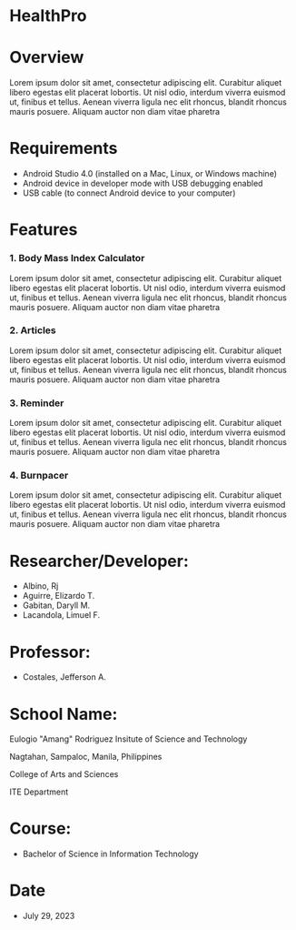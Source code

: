 # HealthPro

# Overview
Lorem ipsum dolor sit amet, consectetur adipiscing elit. Curabitur aliquet libero egestas elit placerat lobortis. Ut nisl odio, interdum viverra euismod ut, finibus et tellus. Aenean viverra ligula nec elit rhoncus, blandit rhoncus mauris posuere. Aliquam auctor non diam vitae pharetra


# Requirements
* Android Studio 4.0 (installed on a Mac, Linux, or Windows machine)
* Android device in developer mode with USB debugging enabled
* USB cable (to connect Android device to your computer)

# Features
### 1. Body Mass Index Calculator
Lorem ipsum dolor sit amet, consectetur adipiscing elit. Curabitur aliquet libero egestas elit placerat lobortis. Ut nisl odio, interdum viverra euismod ut, finibus et tellus. Aenean viverra ligula nec elit rhoncus, blandit rhoncus mauris posuere. Aliquam auctor non diam vitae pharetra

### 2. Articles
Lorem ipsum dolor sit amet, consectetur adipiscing elit. Curabitur aliquet libero egestas elit placerat lobortis. Ut nisl odio, interdum viverra euismod ut, finibus et tellus. Aenean viverra ligula nec elit rhoncus, blandit rhoncus mauris posuere. Aliquam auctor non diam vitae pharetra

### 3. Reminder
Lorem ipsum dolor sit amet, consectetur adipiscing elit. Curabitur aliquet libero egestas elit placerat lobortis. Ut nisl odio, interdum viverra euismod ut, finibus et tellus. Aenean viverra ligula nec elit rhoncus, blandit rhoncus mauris posuere. Aliquam auctor non diam vitae pharetra

### 4. Burnpacer
Lorem ipsum dolor sit amet, consectetur adipiscing elit. Curabitur aliquet libero egestas elit placerat lobortis. Ut nisl odio, interdum viverra euismod ut, finibus et tellus. Aenean viverra ligula nec elit rhoncus, blandit rhoncus mauris posuere. Aliquam auctor non diam vitae pharetra

# Researcher/Developer:
* Albino, Rj
* Aguirre, Elizardo T.
* Gabitan, Daryll M.
* Lacandola, Limuel F.

# Professor:
* Costales, Jefferson A.

# School Name:
Eulogio "Amang" Rodriguez Insitute of Science and Technology

Nagtahan, Sampaloc, Manila, Philippines

College of Arts and Sciences

ITE Department

# Course:
* Bachelor of Science in Information Technology

# Date
* July 29, 2023
